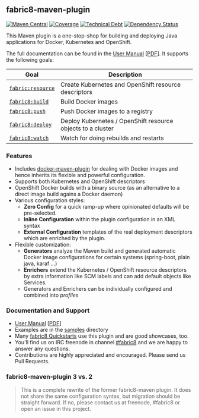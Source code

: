 ## fabric8-maven-plugin

[![Maven Central](https://maven-badges.herokuapp.com/maven-central/io.fabric8/fabric8-maven-plugin/badge.svg?style=flat-square)](https://maven-badges.herokuapp.com/maven-central/io.fabric8/fabric8-maven-plugin/)
[![Coverage](https://img.shields.io/sonar/https/nemo.sonarqube.org/io.fabric8:fabric8-maven-plugin-build/coverage.svg?style=flat-square)](https://sonarqube.com/overview?id=io.fabric8%3Afabric8-maven-plugin-build)
[![Technical Debt](https://img.shields.io/sonar/https/nemo.sonarqube.org/io.fabric8:fabric8-maven-plugin-build/tech_debt.svg?style=flat-square)](https://sonarqube.com/overview?id=io.fabric8%3Afabric8-maven-plugin-build)
[![Dependency Status](https://www.versioneye.com/java/io.fabric8:fabric8-maven-plugin-build/badge?style=flat-square)](https://www.versioneye.com/java/io.fabric8:fabric8-maven-plugin-build/)

This Maven plugin is a one-stop-shop for building and deploying Java
applications for Docker, Kubernetes and OpenShift.

The full documentation can be found in the [User Manual](https://fabric8io.github.com/fabric8-maven-plugin) [[PDF](https://fabric8io.github.io/fabric8-maven-plugin/fabric8-maven-plugin.pdf)]. It supports the following goals:

| Goal                                          | Description                           |
| --------------------------------------------- | ------------------------------------- |
| [`fabric:resource`](https://fabric8io.github.io/fabric8-maven-plugin/#fabric8:resource) | Create Kubernetes and OpenShift resource descriptors |
| [`fabric8:build`](https://fabric8io.github.io/fabric8-maven-plugin/#fabric8:build) | Build Docker images |
| [`fabric8:push`](https://fabric8io.github.io/fabric8-maven-plugin/#fabric8:push) | Push Docker images to a registry  |
| [`fabric8:deploy`](https://fabric8io.github.io/fabric8-maven-plugin/#fabric8:deploy) | Deploy Kubernetes / OpenShift resource objects to a cluster  |
| [`fabric8:watch`](https://fabric8io.github.io/fabric8-maven-plugin/#fabric8:watch) | Watch for doing rebuilds and restarts |

### Features

* Includes [docker-maven-plugin](https://github.com/fabric8io/docker-maven-plugin) for dealing with Docker images and hence inherits its flexible and powerful configuration.
* Supports both Kubernetes and OpenShift descriptors
* OpenShift Docker builds with a binary source (as an alternative to a direct image build agains a Docker daemon)
* Various configuration styles:
  * **Zero Config** for a quick ramp-up where opinionated defaults will be pre-selected.
  * **Inline Configuration** within the plugin configuration in an XML syntax
  * **External Configuration** templates of the real deployment descriptors which are enriched by the plugin.
* Flexible customization:
  * **Generators** analyze the Maven build and generated automatic Docker image configurations for certain systems (spring-boot, plain java, karaf ...)
  * **Enrichers** extend the Kubernetes / OpenShift resource descriptors by extra information like SCM labels and can add default objects like Services.
  * Generators and Enrichers can be individually configured and combined into *profiles*

### Documentation and Support

* [User Manual](https://fabric8io.github.com/fabric8-maven-plugin) [[PDF](https://fabric8io.github.io/fabric8-maven-plugin/fabric8-maven-plugin.pdf)]
* Examples are in the [samples](samples/) directory
* Many [fabric8 Quickstarts](https://github.com/fabric8-quickstarts) use this plugin and are good showcases, too.
* You'll find us on IRC freenode in channel [#fabric8](https://webchat.freenode.net/?channels=fabric8) and we are happy to answer any questions.
* Contributions are highly appreciated and encouraged. Please send us Pull Requests.

### fabric8-maven-plugin 3 vs. 2

> This is a complete rewrite of the former fabric8-maven plugin. It does not share the same configuration syntax,
> but migration should be straight forward. If no, please contact us at freenode, #fabric8 or open an issue in this project.
